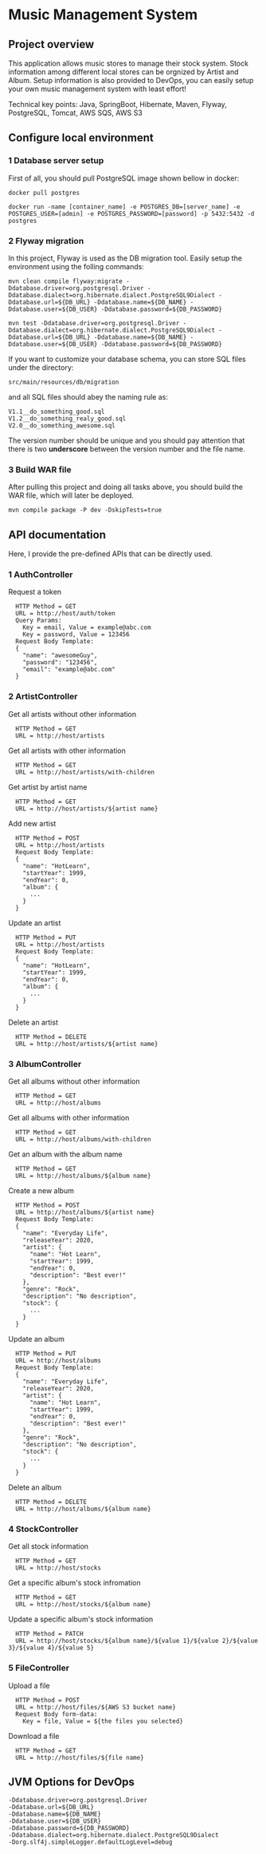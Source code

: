 # Music Management System

## Project overview

This application allows music stores to manage their stock system. Stock information among different local stores can be orgnized by Artist and Album.
Setup information is also provided to DevOps, you can easily setup your own music management system with least effort!

Technical key points: Java, SpringBoot, Hibernate, Maven, Flyway, PostgreSQL, Tomcat, AWS SQS, AWS S3

## Configure local environment

### 1 Database server setup
First of all, you should pull PostgreSQL image shown bellow in docker:
```
docker pull postgres

docker run -name [container_name] -e POSTGRES_DB=[server_name] -e POSTGRES_USER=[admin] -e POSTGRES_PASSWORD=[password] -p 5432:5432 -d postgres
```
### 2 Flyway migration

In this project, Flyway is used as the DB migration tool. Easily setup the environment using the folling commands:
```
mvn clean compile flyway:migrate -Ddatabase.driver=org.postgresql.Driver -Ddatabase.dialect=org.hibernate.dialect.PostgreSQL9Dialect -Ddatabase.url=${DB_URL} -Ddatabase.name=${DB_NAME} -Ddatabase.user=${DB_USER} -Ddatabase.password=${DB_PASSWORD} 
    
mvn test -Ddatabase.driver=org.postgresql.Driver -Ddatabase.dialect=org.hibernate.dialect.PostgreSQL9Dialect -Ddatabase.url=${DB_URL} -Ddatabase.name=${DB_NAME} -Ddatabase.user=${DB_USER} -Ddatabase.password=${DB_PASSWORD}
```

If you want to customize your database schema, you can store SQL files under the directory:
```
src/main/resources/db/migration
```
and all SQL files should abey the naming rule as:
```
V1.1__do_something_good.sql
V1.2__do_something_realy_good.sql
V2.0__do_something_awesome.sql
```
The version number should be unique and you should pay attention that there is two **underscore** between the version number and the file name.

### 3 Build WAR file
After pulling this project and doing all tasks above, you should build the WAR file, which will later be deployed. 
```
mvn compile package -P dev -DskipTests=true
```

## API documentation

Here, I provide the pre-defined APIs that can be directly used.

### 1 AuthController

  Request a token
  ```
    HTTP Method = GET
    URL = http://host/auth/token
    Query Params:
      Key = email, Value = example@abc.com
      Key = password, Value = 123456
    Request Body Template:
    {
      "name": "awesomeGuy",
      "password": "123456",
      "email": "example@abc.com"
    }
  ```

### 2 ArtistController

  Get all artists without other information
  ```
    HTTP Method = GET
    URL = http://host/artists
  ```
  Get all artists with other information
  ```
    HTTP Method = GET
    URL = http://host/artists/with-children
  ```
  Get artist by artist name
  ```
    HTTP Method = GET
    URL = http://host/artists/${artist name}
  ```
  Add new artist
  ```
    HTTP Method = POST
    URL = http://host/artists
    Request Body Template:
    {
      "name": "HotLearn",
      "startYear": 1999,
      "endYear": 0,
      "album": {
        ...
      }
    }
  ```
  Update an artist
  ```
    HTTP Method = PUT
    URL = http://host/artists
    Request Body Template:
    {
      "name": "HotLearn",
      "startYear": 1999,
      "endYear": 0,
      "album": {
        ...
      }
    }
  ```
  Delete an artist
  ```
    HTTP Method = DELETE
    URL = http://host/artists/${artist name}
  ```

### 3 AlbumController
  Get all albums without other information
  ```
    HTTP Method = GET
    URL = http://host/albums
  ```
  Get all albums with other information
  ```
    HTTP Method = GET
    URL = http://host/albums/with-children
  ```
  Get an album with the album name
  ```
    HTTP Method = GET
    URL = http://host/albums/${album name}
  ```
  Create a new album
  ```
    HTTP Method = POST
    URL = http://host/albums/${artist name}
    Request Body Template:
    {
      "name": "Everyday Life",
      "releaseYear": 2020,
      "artist": {
        "name": "Hot Learn",
        "startYear": 1999,
        "endYear": 0,
        "description": "Best ever!"
      },
      "genre": "Rock",
      "description": "No description",
      "stock": {
        ...
      }
    }
  ```
  Update an album
  ```
    HTTP Method = PUT
    URL = http://host/albums
    Request Body Template:
    {
      "name": "Everyday Life",
      "releaseYear": 2020,
      "artist": {
        "name": "Hot Learn",
        "startYear": 1999,
        "endYear": 0,
        "description": "Best ever!"
      },
      "genre": "Rock",
      "description": "No description",
      "stock": {
        ...
      }
    }
  ```
  Delete an album
  ```
    HTTP Method = DELETE
    URL = http://host/albums/${album name}
  ```

### 4 StockController
  Get all stock information
  ```
    HTTP Method = GET
    URL = http://host/stocks
  ```
  Get a specific album's stock infromation
  ```
    HTTP Method = GET
    URL = http://host/stocks/${album name}
  ```
  Update a specific album's stock information
  ```
    HTTP Method = PATCH
    URL = http://host/stocks/${album name}/${value 1}/${value 2}/${value 3}/${value 4}/${value 5}
  ```

### 5 FileController
  Upload a file
  ```
    HTTP Method = POST
    URL = http://host/files/${AWS S3 bucket name}
    Request Body form-data:
      Key = file, Value = ${the files you selected}
  ```
  Download a file
  ```
    HTTP Method = GET
    URL = http://host/files/${file name}
  ```

## JVM Options for DevOps
```
-Ddatabase.driver=org.postgresql.Driver
-Ddatabase.url=${DB_URL}
-Ddatabase.name=${DB_NAME}
-Ddatabase.user=${DB_USER}
-Ddatabase.password=${DB_PASSWORD}
-Ddatabase.dialect=org.hibernate.dialect.PostgreSQL9Dialect
-Dorg.slf4j.simpleLogger.defaultLogLevel=debug
```

